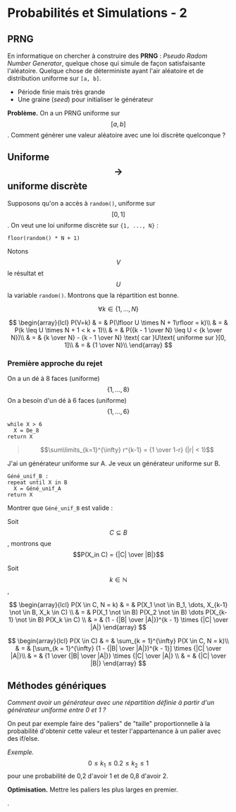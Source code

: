 # Probabilités et Simulations - 2

## PRNG

En informatique on chercher à construire des **PRNG** : *Pseudo Radom Number Generator*, quelque chose qui simule de façon satisfaisante l'aléatoire. Quelque chose de déterministe ayant l'air aléatoire et de distribution uniforme sur `[a, b]`.

- Période finie mais très grande
- Une graine (*seed*) pour initialiser le générateur

**Problème.** On a un PRNG uniforme sur $$[a, b]$$. Comment générer une valeur aléatoire avec une loi discrète quelconque ?

## Uniforme $$\rightarrow$$ uniforme discrète

Supposons qu'on a accès à `random()`, uniforme sur $$[0, 1]$$.
On veut une loi uniforme discrète sur `{1, ..., N}` :

`floor(random() * N + 1)`

Notons $$V$$ le résultat et $$U$$ la variable `random()`. Montrons que la répartition est bonne.

$$\forall k \in \{1, \dots, N\}$$

$$
\begin{array}{lcl}
P(V=k) & = & P(\lfloor U \times N + 1\rfloor = k)\\
& = & P(k \leq U \times N + 1 < k + 1)\\
& = & P({k - 1 \over N} \leq U < {k \over N})\\
& = & {k \over N} - {k - 1 \over N} \text{ car }U\text{ uniforme sur }[0, 1]\\
& = & {1 \over N}\\
\end{array}
$$

### Première approche du rejet

On a un dé à 8 faces (uniforme) $$\{1, \dots, 8\}$$
On a besoin d'un dé à 6 faces (uniforme) $$\{1, \dots, 6\}$$

```
while X > 6
  X = De_8
return X
```

> $$\sum\limits_{k=1}^{\infty} r^{k-1} = {1 \over 1-r} (|r| < 1)$$

J'ai un générateur uniforme sur A. Je veux un générateur uniforme sur B.

```
Géné_unif_B :
repeat until X in B
  X = Géné_unif_A
return X
```

Montrer que `Géné_unif_B` est valide :

Soit $$C \subseteq B$$, montrons que $$P(X_in C) = {|C| \over |B|}$$

Soit $$k \in \mathbb{N}$$,

$$
\begin{array}{lcl}
P(X \in C, N = k) & = & P(X_1 \not \in B_1, \dots, X_{k-1} \not \in B, X_k \in C) \\
& = & P(X_1 \not \in B) P(X_2 \not \in B) \dots P(X_{k-1} \not \in B) P(X_k \in C) \\
& = & (1 - {|B| \over |A|})^{k - 1} \times {|C| \over |A|}
\end{array}
$$

$$
\begin{array}{lcl}
P(X \in C) & = & \sum_{k = 1}^{\infty} P(X \in C, N = k)\\
& = & [\sum_{k = 1}^{\infty} (1 - {|B| \over |A|})^{k - 1}] \times {|C| \over |A|}\\
& = & {1 \over {|B| \over |A|}} \times {|C| \over |A|} \\
& = & {|C| \over |B|}
\end{array}
$$

## Méthodes génériques

*Comment avoir un générateur avec une répartition définie à partir d'un générateur uniforme entre 0 et 1 ?*

On peut par exemple faire des "paliers" de "taille" proportionnelle à la probabilité d'obtenir cette valeur et tester l'appartenance à un palier avec des if/else.

*Exemple.* $$0 \leq k_1 \leq 0.2 \leq k_2 \leq 1$$ pour une probabilité de 0,2 d'avoir 1 et de 0,8 d'avoir 2.

**Optimisation.** Mettre les paliers les plus larges en premier.






.
